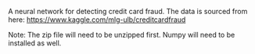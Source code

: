 A neural network for detecting credit card fraud. The data is sourced from here: https://www.kaggle.com/mlg-ulb/creditcardfraud

Note: The zip file will need to be unzipped first. Numpy will need to be installed as well.

